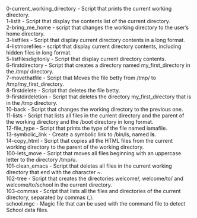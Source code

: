 0-current_working_directory - Script that prints the current working directory.  
1-listit - Script that display the contents list of the current directory.  
2-bring_me_home - script that changes the working directory to the user’s home directory.  
3-listfiles - Script that display current directory contents in a long format.  
4-listmorefiles - script that display current directory contents, including hidden files in long format.  
5-listfilesdigitonly - Script that display current directory contents.  
6-firstdirectory - Script that creates a directory named my_first_directory in the /tmp/ directory.  
7-movethatfile - Script that Moves the file betty from /tmp/ to /tmp/my_first_directory.  
8-firstdelete - Script that deletes the file betty.  
9-firstdirdeletion - Script that deletes the directory my_first_directory that is in the /tmp directory.  
10-back - Script that changes the working directory to the previous one.  
11-lists - Script that lists all files  in the current directory and the parent of the working directory and the /boot directory in long format.  
12-file_type - Script that prints the type of the file named iamafile.  
13-symbolic_link - Create a symbolic link to /bin/ls, named __ls__.  
14-copy_html - Script that copies all the HTML files from the current working directory to the parent of the working directory.  
100-lets_move - Script that moves all files beginning with an uppercase letter to the directory /tmp/u.  
101-clean_emacs - Script that deletes all files in the current working directory that end with the character ~.  
102-tree - Script that creates the directories welcome/, welcome/to/ and welcome/to/school in the current directory.  
103-commas - Script that lists all the files and directories of the current directory, separated by commas (,).  
school.mgc - Magic file  that can be used with the command file to detect School data files.
